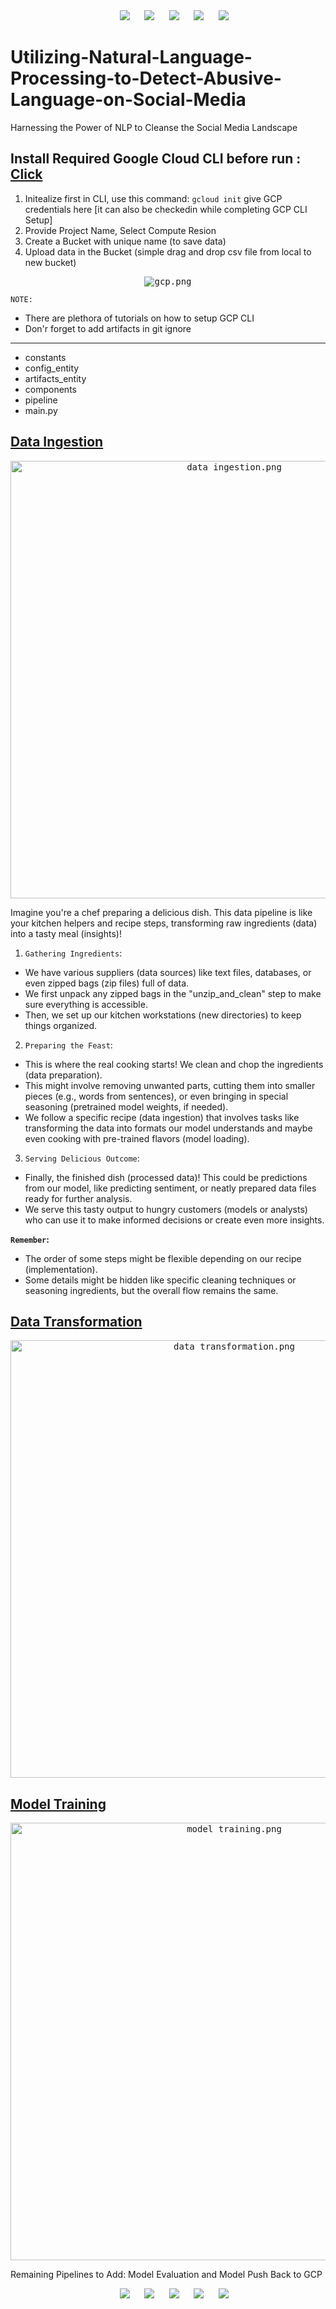 <div align="center"> 
&nbsp;&nbsp;&nbsp;&nbsp;
<a href="https://www.linkedin.com/in/mukesh-manral/"><img src="https://img.shields.io/badge/LinkedIn-411AFF?style=for-the-badge&logo=LinkedIn&logoColor=white" /></a>  
&nbsp;&nbsp;&nbsp;&nbsp;
<a href="https://www.kaggle.com/mukeshmanral"><img src="https://img.shields.io/badge/Kaggle-411AFF?style=for-the-badge&logo=Kaggle&logoColor=white" /></a>
&nbsp;&nbsp;&nbsp;&nbsp;
<a href="https://medium.com/@manralai/lists"><img src="https://img.shields.io/badge/Medium-411AFF?style=for-the-badge&logo=Medium&logoColor=white" /></a>
&nbsp;&nbsp;&nbsp;&nbsp;
<a href="https://www.youtube.com/@manralai"><img src="https://img.shields.io/badge/Youtube-411AFF?style=for-the-badge&logo=Youtube&logoColor=white" /></a>
&nbsp;&nbsp;&nbsp;&nbsp; 
<a href="https://www.instagram.com/manralai/"><img src="https://img.shields.io/badge/Instagram-411AFF?style=for-the-badge&logo=Instagram&logoColor=white" /></a>
</div>

# Utilizing-Natural-Language-Processing-to-Detect-Abusive-Language-on-Social-Media
Harnessing the Power of NLP to Cleanse the Social Media Landscape

## Install Required Google Cloud CLI before run : [Click](https://dl.google.com/dl/cloudsdk/channels/rapid/GoogleCloudSDKInstaller.exe)

1. Initealize first in CLI, use this command: `gcloud init` give GCP credentials here [it can also be checkedin while completing GCP CLI Setup]
2. Provide Project Name, Select Compute Resion 
3. Create a Bucket with unique name (to save data)
4. Upload data in the Bucket (simple drag and drop csv file from local to new bucket)

<p align="center">
  <kbd><img src="https://github.com/MvMukesh/Utilizing-Natural-Language-Processing-to-Detect-Abusive-Language-on-Social-Media/assets/26667491/1d01f863-ff3f-4612-b92f-0923b373689b" alt="gcp.png"></kbd>
</p>

`NOTE:` 
* There are plethora of tutorials on how to setup GCP CLI
* Don'r forget to add artifacts in git ignore

---

- constants
- config_entity
- artifacts_entity
- components
- pipeline
- main.py

<h2><u>Data Ingestion</u></h2>
<p align="center">
  <kbd><img src="https://github.com/MvMukesh/Utilizing-Natural-Language-Processing-to-Detect-Abusive-Language-on-Social-Media/assets/26667491/a45ad982-e0ec-47e0-8409-36c3a51e94b8" width=700 height=700 alt="data ingestion.png"></kbd> 
</p>
Imagine you're a chef preparing a delicious dish. This data pipeline is like your kitchen helpers and recipe steps, transforming raw ingredients (data) into a tasty meal (insights)!

1. `Gathering Ingredients`:

* We have various suppliers (data sources) like text files, databases, or even zipped bags (zip files) full of data.
* We first unpack any zipped bags in the "unzip_and_clean" step to make sure everything is accessible.
* Then, we set up our kitchen workstations (new directories) to keep things organized.

2. `Preparing the Feast`:

* This is where the real cooking starts! We clean and chop the ingredients (data preparation).
* This might involve removing unwanted parts, cutting them into smaller pieces (e.g., words from sentences), or even bringing in special seasoning (pretrained model weights, if needed).
* We follow a specific recipe (data ingestion) that involves tasks like transforming the data into formats our model understands and maybe even cooking with pre-trained flavors (model loading).

3. `Serving Delicious Outcome`:

* Finally, the finished dish (processed data)! This could be predictions from our model, like predicting sentiment, or neatly prepared data files ready for further analysis.
* We serve this tasty output to hungry customers (models or analysts) who can use it to make informed decisions or create even more insights.

**`Remember`:**

* The order of some steps might be flexible depending on our recipe (implementation).
* Some details might be hidden like specific cleaning techniques or seasoning ingredients, but the overall flow remains the same.


<h2><u>Data Transformation</u></h2>
<p align="center">
  <kbd><img src="https://github.com/MvMukesh/Utilizing-Natural-Language-Processing-to-Detect-Abusive-Language-on-Social-Media/assets/26667491/a89966ca-f1b5-4d65-b553-17cdbdcb265a" width=700 height=700 alt="data transformation.png"></kbd> 
</p>

<h2><u>Model Training</u></h2>
<p align="center">
  <kbd><img src="https://github.com/MvMukesh/Utilizing-Natural-Language-Processing-to-Detect-Abusive-Language-on-Social-Media/assets/26667491/ed9a046e-848d-4233-8af9-62546215ec41" width=700 height=700 alt="model training.png"></kbd> 
</p>

Remaining Pipelines to Add: Model Evaluation and Model Push Back to GCP

<div align="center"> 
&nbsp;&nbsp;&nbsp;&nbsp;
<a href="https://www.linkedin.com/in/mukesh-manral/"><img src="https://img.shields.io/badge/LinkedIn-411AFF?style=for-the-badge&logo=LinkedIn&logoColor=white" /></a>  
&nbsp;&nbsp;&nbsp;&nbsp;
<a href="https://www.kaggle.com/mukeshmanral"><img src="https://img.shields.io/badge/Kaggle-411AFF?style=for-the-badge&logo=Kaggle&logoColor=white" /></a>
&nbsp;&nbsp;&nbsp;&nbsp;
<a href="https://medium.com/@manralai/lists"><img src="https://img.shields.io/badge/Medium-411AFF?style=for-the-badge&logo=Medium&logoColor=white" /></a>
&nbsp;&nbsp;&nbsp;&nbsp;
<a href="https://www.youtube.com/@manralai"><img src="https://img.shields.io/badge/Youtube-411AFF?style=for-the-badge&logo=Youtube&logoColor=white" /></a>
&nbsp;&nbsp;&nbsp;&nbsp; 
<a href="https://www.instagram.com/manralai/"><img src="https://img.shields.io/badge/Instagram-411AFF?style=for-the-badge&logo=Instagram&logoColor=white" /></a>
</div>
